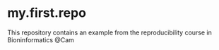 # my.first.repo
This repository contains an example from the reproducibility course in Bioninformatics @Cam
